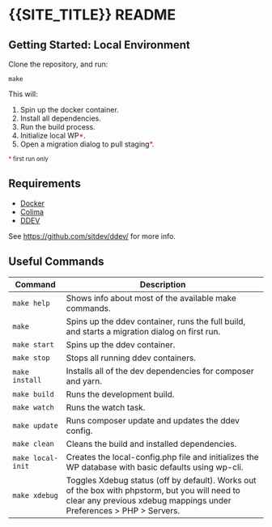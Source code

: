 # {{SITE_TITLE}} README

## Getting Started: Local Environment

Clone the repository, and run:

```shell
make
```

This will:

1. Spin up the docker container.
2. Install all dependencies.
3. Run the build process.
4. Initialize local WP<span style="color:red">*</span>.
5. Open a migration dialog to pull staging<span style="color:red">*</span>.

<sup><span style="color:red">*</span> first run only</sup>

## Requirements

- [Docker](https://formulae.brew.sh/formula/docker)
- [Colima](https://github.com/abiosoft/colima)
- [DDEV](https://ddev.readthedocs.io/en/stable/)

See https://github.com/sitdev/ddev/ for more info.

## Useful Commands

| Command                | Description                                                                                                                                                            |
|------------------------|------------------------------------------------------------------------------------------------------------------------------------------------------------------------|
| `make help `           | Shows info about most of the available make commands.                                                                                                                  |
| `make`                 | Spins up the ddev container, runs the full build, and starts a migration dialog on first run.                                                                          |
| `make start`           | Spins up the ddev container.                                                                                                                                           |
| `make stop`            | Stops all running ddev containers.                                                                                                                                     |
| `make install`         | Installs all of the dev dependencies for composer and yarn.                                                                                                            |
| `make build`           | Runs the development build.                                                                                                                                            |
| `make watch`           | Runs the watch task.                                                                                                                                                   |
| `make update`          | Runs composer update and updates the ddev config.                                                                                                                      |
| `make clean`           | Cleans the build and installed dependencies.                                                                                                                           |
| `make local-init`      | Creates the local-config.php file and initializes the WP database with basic defaults using wp-cli.                                                                    |
| `make xdebug`          | Toggles Xdebug status (off by default). Works out of the box with phpstorm, but you will need to clear any previous xdebug mappings under Preferences > PHP > Servers. |

